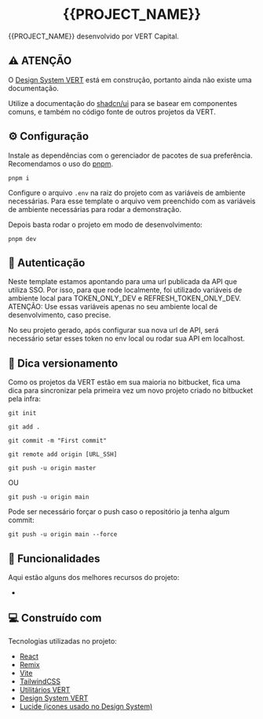 <h1 align="center" id="title">{{PROJECT_NAME}}</h1>

<p id="description">{{PROJECT_NAME}} desenvolvido por VERT Capital.</p>

<h2>⚠️ ATENÇÃO</h2>

O <a href="https://www.npmjs.com/package/@vert-capital/design-system-ui">Design System VERT</a> está em construção, portanto ainda não existe uma documentação.

Utilize a documentação do <a href="https://ui.shadcn.com/">shadcn/ui</a> para se basear em componentes comuns, e também no código fonte de outros projetos da VERT.

<h2>⚙️ Configuração</h2>

Instale as dependências com o gerenciador de pacotes de sua preferência. Recomendamos o uso do <a href="https://pnpm.io/">pnpm</a>.

<pre>
<code>pnpm i</code>
</pre>

Configure o arquivo `.env` na raiz do projeto com as variáveis de ambiente necessárias. Para esse template o arquivo vem preenchido com as variáveis de ambiente necessárias para rodar a demonstração.

Depois basta rodar o projeto em modo de desenvolvimento:

<pre>
<code>pnpm dev</code>
</pre>

<h2>🔑 Autenticação</h2>

Neste template estamos apontando para uma url publicada da API que utiliza SSO. Por isso, para que rode localmente, foi utilizado variáveis de ambiente local para TOKEN_ONLY_DEV e REFRESH_TOKEN_ONLY_DEV. ATENÇÃO: Use essas variáveis apenas no seu ambiente local de desenvolvimento, caso precise.

No seu projeto gerado, após configurar sua nova url de API, será necessário setar esses token no env local ou rodar sua API em localhost.

<h2>🔑 Dica versionamento</h2>

Como os projetos da VERT estão em sua maioria no bitbucket, fica uma dica para sincronizar pela primeira vez um novo projeto criado no bitbucket pela infra:

<pre>
<code>git init</code>
</pre>

<pre>
<code>git add .</code>
</pre>

<pre>
<code>git commit -m "First commit"</code>
</pre>

<pre>
<code>git remote add origin [URL_SSH]</code>
</pre>

<pre>
<code>git push -u origin master</code>
</pre>

OU

<pre>
<code>git push -u origin main</code>
</pre>

Pode ser necessário forçar o push caso o repositório ja tenha algum commit:

<pre>
<code>git push -u origin main --force</code>
</pre>

<h2>🧐 Funcionalidades</h2>

Aqui estão alguns dos melhores recursos do projeto:

-

<h2>💻 Construído com</h2>

Tecnologias utilizadas no projeto:

- <a href="https://react.dev/">React</a>
- <a href="https://remix.run/">Remix</a>
- <a href="https://vitejs.dev/">Vite</a>
- <a href="https://tailwindcss.com/docs/installation">TailwindCSS</a>
- <a href="https://www.npmjs.com/package/@vert-capital/common">Utilitários VERT</a>
- <a href="https://www.npmjs.com/package/@vert-capital/design-system-ui">Design System VERT</a>
- <a href="https://lucide.dev/">Lucide (icones usado no Design System)</a>
